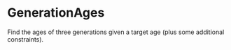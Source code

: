 # GenerationAges
Find the ages of three generations given a target age (plus some additional constraints).
